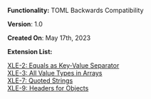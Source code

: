 **Functionality:** TOML Backwards Compatibility

**Version**: 1.0

**Created On**: May 17th, 2023

**Extension List:**

[XLE-2: Equals as Key-Value Separator](XLE%E2%80%902%EA%9E%89-Equals-as-Key%E2%80%90Value-Separator)<br>
[XLE-3: All Value Types in Arrays](XLE%E2%80%903%EA%9E%89-All-Value-Types-in-Arrays) <br>
[XLE-7: Quoted Strings](XLE%E2%80%907%EA%9E%89-Quoted-Strings) <br>
[XLE-9: Headers for Objects](XLE%E2%80%909%EA%9E%89-Headers-for-Objects)<br>